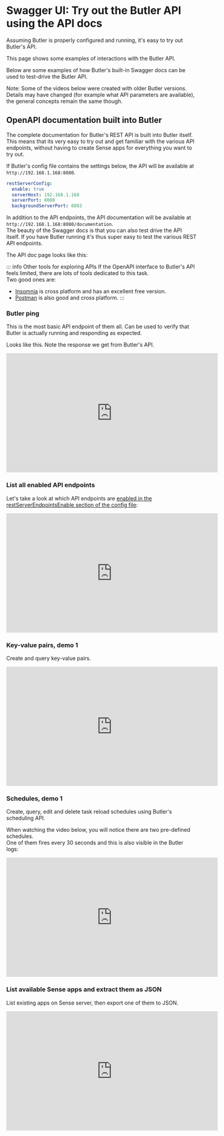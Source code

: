 # Swagger UI: Try out the Butler API using the API docs

Assuming Butler is properly configured and running, it's easy to try out Butler's API.

This page shows some examples of interactions with the Butler API.

Below are some examples of how Butler's built-in Swagger docs can be used to test-drive the Butler API.

Note: Some of the videos below were created with older Butler versions.  
Details may have changed (for example what API parameters are available), the general concepts remain the same though.

## OpenAPI documentation built into Butler

The complete documentation for Butler's REST API is built into Butler itself.
This means that its very easy to try out and get familiar with the various API endpoints, without having to create Sense apps for everything you want to try out.

If Butler's config file contains the settings below, the API will be available at `http://192.168.1.168:8080`.

```yaml
restServerConfig:
  enable: true
  serverHost: 192.168.1.168
  serverPort: 8080
  backgroundServerPort: 8083
```

In addition to the API endpoints, the API documentation will be available at `http://192.168.1.168:8080/documentation`.  
The beauty of the Swagger docs is that you can also test drive the API itself. If you have Butler running it's thus super easy to test the various REST API endpoints.

The API doc page looks like this:

<ResponsiveImage 
  src="/img/examples/openapi-latest-1.png" 
  alt="Butler OpenAPI documentation interface"
  maxWidth="900px"
/>

::: info Other tools for exploring APIs
If the OpenAPI interface to Butler's API feels limited, there are lots of tools dedicated to this task.  
Two good ones are:

- [Insomnia](https://insomnia.rest) is cross platform and has an excellent free version.
- [Postman](https://www.postman.com/) is also good and cross platform.
  :::

### Butler ping

This is the most basic API endpoint of them all. Can be used to verify that Butler is actually running and responding as expected.

Looks like this. Note the response we get from Butler's API.

<iframe width="560" height="315" src="https://www.youtube.com/embed/K_1f_hSZ-4k" title="YouTube video player" frameborder="0" allow="accelerometer; autoplay; clipboard-write; encrypted-media; gyroscope; picture-in-picture" allowfullscreen></iframe>

### List all enabled API endpoints

Let's take a look at which API endpoints are [enabled in the restServerEndpointsEnable section of the config file](/docs/reference/config-file):

<iframe width="560" height="315" src="https://www.youtube.com/embed/JdOt1aQj9Hw" title="YouTube video player" frameborder="0" allow="accelerometer; autoplay; clipboard-write; encrypted-media; gyroscope; picture-in-picture" allowfullscreen></iframe>

### Key-value pairs, demo 1

Create and query key-value pairs.

<iframe width="560" height="315" src="https://www.youtube.com/embed/Vx9MVODo38E" title="YouTube video player" frameborder="0" allow="accelerometer; autoplay; clipboard-write; encrypted-media; gyroscope; picture-in-picture" allowfullscreen></iframe>

### Schedules, demo 1

Create, query, edit and delete task reload schedules using Butler's scheduling API.

When watching the video below, you will notice there are two pre-defined schedules.  
One of them fires every 30 seconds and this is also visible in the Butler logs:

<ResponsiveImage 
  src="/img/examples/butler-running-schedules-firing-1.png" 
  alt="Active user sessions"
  maxWidth="900px"
/>

<iframe width="560" height="315" src="https://www.youtube.com/embed/f-ZSUvXeFmw" title="YouTube video player" frameborder="0" allow="accelerometer; autoplay; clipboard-write; encrypted-media; gyroscope; picture-in-picture" allowfullscreen></iframe>

### List available Sense apps and extract them as JSON

List existing apps on Sense server, then export one of them to JSON.

<iframe width="560" height="315" src="https://www.youtube.com/embed/vFB0u_eLsJs" title="YouTube video player" frameborder="0" allow="accelerometer; autoplay; clipboard-write; encrypted-media; gyroscope; picture-in-picture" allowfullscreen></iframe>

